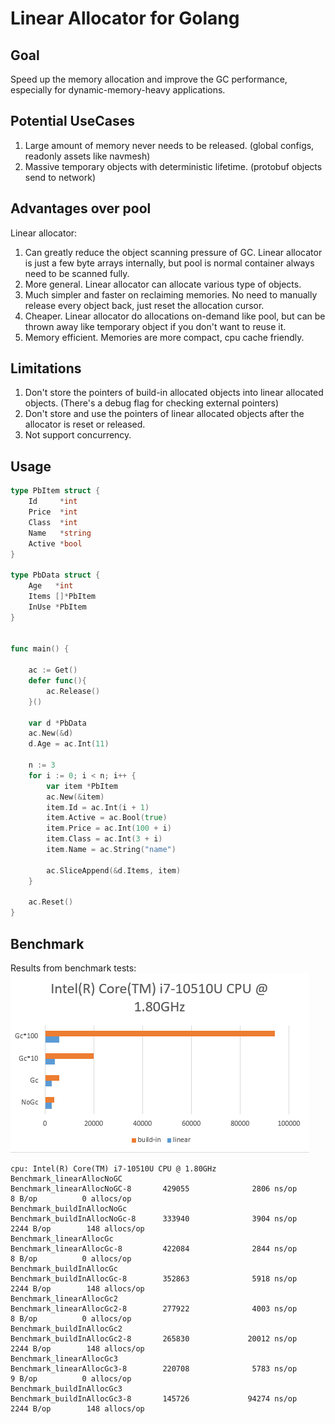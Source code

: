 
# Linear Allocator for Golang

## Goal
Speed up the memory allocation and improve the GC performance, especially for dynamic-memory-heavy applications.

## Potential UseCases
1. Large amount of memory never needs to be released. (global configs, readonly assets like navmesh)
2. Massive temporary objects with deterministic lifetime. (protobuf objects send to network)

## Advantages over pool
Linear allocator:

1. Can greatly reduce the object scanning pressure of GC. Linear allocator is just a few byte arrays internally, but pool is normal container always need to be scanned fully.
2. More general. Linear allocator can allocate various type of objects.
3. Much simpler and faster on reclaiming memories. No need to manually release every object back, just reset the allocation cursor.
4. Cheaper. Linear allocator do allocations on-demand like pool, but can be thrown away like temporary object if you don't want to reuse it. 
5. Memory efficient. Memories are more compact, cpu cache friendly. 

## Limitations
1. Don't store the pointers of build-in allocated objects into linear allocated objects. (There's a debug flag for checking external pointers)
2. Don't store and use the pointers of linear allocated objects after the allocator is reset or released.
3. Not support concurrency. 


## Usage

```go
type PbItem struct {
	Id     *int
	Price  *int
	Class  *int
	Name   *string
	Active *bool
}

type PbData struct {
	Age   *int
	Items []*PbItem
	InUse *PbItem
}


func main() {
	
	ac := Get()
	defer func(){
		ac.Release()
	}()
	
	var d *PbData
	ac.New(&d)
	d.Age = ac.Int(11)

	n := 3
	for i := 0; i < n; i++ {
		var item *PbItem
		ac.New(&item)
		item.Id = ac.Int(i + 1)
		item.Active = ac.Bool(true)
		item.Price = ac.Int(100 + i)
		item.Class = ac.Int(3 + i)
		item.Name = ac.String("name")

		ac.SliceAppend(&d.Items, item)
	}

	ac.Reset()
}
```

## Benchmark
Results from benchmark tests:
![bench](./bench.png)
``` 
cpu: Intel(R) Core(TM) i7-10510U CPU @ 1.80GHz
Benchmark_linearAllocNoGC
Benchmark_linearAllocNoGC-8       429055              2806 ns/op               8 B/op          0 allocs/op
Benchmark_buildInAllocNoGc
Benchmark_buildInAllocNoGc-8      333940              3904 ns/op            2244 B/op        148 allocs/op
Benchmark_linearAllocGc
Benchmark_linearAllocGc-8         422084              2844 ns/op               8 B/op          0 allocs/op
Benchmark_buildInAllocGc
Benchmark_buildInAllocGc-8        352863              5918 ns/op            2244 B/op        148 allocs/op
Benchmark_linearAllocGc2
Benchmark_linearAllocGc2-8        277922              4003 ns/op               8 B/op          0 allocs/op
Benchmark_buildInAllocGc2
Benchmark_buildInAllocGc2-8       265830             20012 ns/op            2244 B/op        148 allocs/op
Benchmark_linearAllocGc3
Benchmark_linearAllocGc3-8        220708              5783 ns/op               9 B/op          0 allocs/op
Benchmark_buildInAllocGc3
Benchmark_buildInAllocGc3-8       145726             94274 ns/op            2244 B/op        148 allocs/op

```

